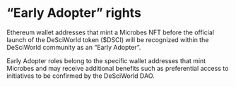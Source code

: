 # “Early Adopter” rights

Ethereum wallet addresses that mint a Microbes NFT before the official launch of the DeSciWorld token ($DSCI) will be recognized within the DeSciWorld community as an “Early Adopter”.

Early Adopter roles belong to the specific wallet addresses that mint Microbes and may receive additional benefits such as preferential access to initiatives to be confirmed by the DeSciWorld DAO.
